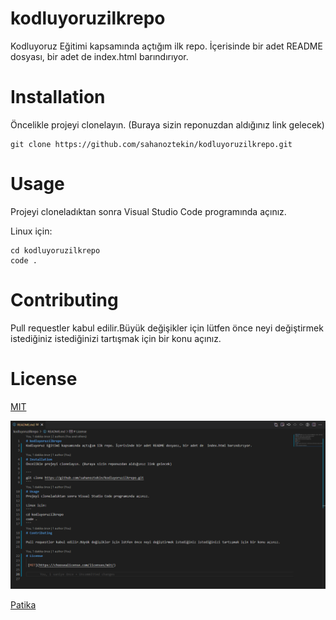 # kodluyoruzilkrepo
Kodluyoruz Eğitimi kapsamında açtığım ilk repo. İçerisinde bir adet README dosyası, bir adet de  index.html barındırıyor. 

# Installation
Öncelikle projeyi clonelayın. (Buraya sizin reponuzdan aldığınız link gelecek)

```
git clone https://github.com/sahanoztekin/kodluyoruzilkrepo.git
```
# Usage
Projeyi cloneladıktan sonra Visual Studio Code programında açınız.

Linux için:
```
cd kodluyoruzilkrepo
code .
```
# Contributing 

Pull requestler kabul edilir.Büyük değişikler için lütfen önce neyi değiştirmek istediğiniz istediğinizi tartışmak için bir konu açınız.

# License 

 [MIT](https://choosealicense.com/licenses/mit/)

 ![Kodlarımız](kodlar.png)

 [Patika](https://www.patika.dev/tr)
